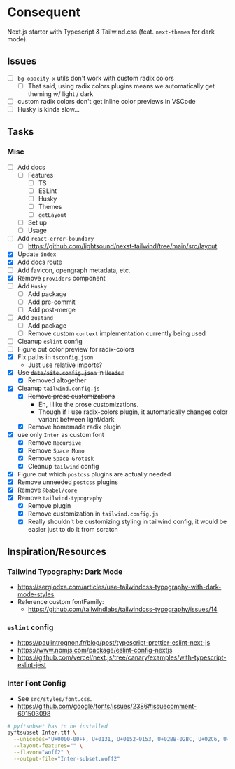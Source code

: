 # Consequent

Next.js starter with Typescript & Tailwind.css (feat. `next-themes` for dark mode).

## Issues

- [ ] `bg-opacity-x` utils don't work with custom radix colors
  - [ ] That said, using radix colors plugins means we automatically get theming w/ light / dark
- [ ] custom radix colors don't get inline color previews in VSCode
- [ ] Husky is kinda slow...

## Tasks

### Misc

- [ ] Add docs
  - [ ] Features
    - [ ] TS
    - [ ] ESLint
    - [ ] Husky
    - [ ] Themes
    - [ ] `getLayout`
  - [ ] Set up
  - [ ] Usage
- [ ] Add `react-error-boundary`
  - [ ] https://github.com/lightsound/nexst-tailwind/tree/main/src/layout
- [x] Update `index`
- [x] Add docs route
- [ ] Add favicon, opengraph metadata, etc.
- [x] Remove `providers` component
- [ ] Add `Husky`
  - [ ] Add package
  - [ ] Add pre-commit
  - [ ] Add post-merge
- [ ] Add `zustand`
  - [ ] Add package
  - [ ] Remove custom `context` implementation currently being used
- [ ] Cleanup `eslint` config
- [ ] Figure out color preview for radix-colors
- [x] Fix paths in `tsconfig.json`
  - Just use relative imports?
- [x] ~~Use `data/site.config.json` in `Header`~~
  - [x] Removed altogether
- [x] Cleanup `tailwind.config.js`
  - [x] ~~Remove prose customizations~~
    - Eh, I like the prose customizations.
    - Though if I use radix-colors plugin, it automatically changes color variant between light/dark
  - [x] Remove homemade radix plugin
- [x] use only `Inter` as custom font
  - [x] Remove `Recursive`
  - [x] Remove `Space Mono`
  - [x] Remove `Space Grotesk`
  - [x] Cleanup `tailwind` config
- [x] Figure out which `postcss` plugins are actually needed
- [x] Remove unneeded `postcss` plugins
- [x] Remove `@babel/core`
- [x] Remove `tailwind-typography`
  - [x] Remove plugin
  - [x] Remove customization in `tailwind.config.js`
  - [x] Really shouldn't be customizing styling in tailwind config, it would be easier just to do it from scratch

## Inspiration/Resources

### Tailwind Typography: Dark Mode

- https://sergiodxa.com/articles/use-tailwindcss-typography-with-dark-mode-styles
- Reference custom fontFamily:
  - https://github.com/tailwindlabs/tailwindcss-typography/issues/14

### `eslint` config

- https://paulintrognon.fr/blog/post/typescript-prettier-eslint-next-js
- https://www.npmjs.com/package/eslint-config-nextjs
- https://github.com/vercel/next.js/tree/canary/examples/with-typescript-eslint-jest

### Inter Font Config

- See `src/styles/font.css`.
- https://github.com/google/fonts/issues/2386#issuecomment-691503098

```bash
# pyftsubset has to be installed
pyftsubset Inter.ttf \
  --unicodes="U+0000-00FF, U+0131, U+0152-0153, U+02BB-02BC, U+02C6, U+02DA, U+02DC, U+2000-206F, U+2074, U+20AC, U+2122, U+2191, U+2193, U+2212, U+2215, U+FEFF, U+FFFD" \
  --layout-features="" \
  --flavor="woff2" \
  --output-file="Inter-subset.woff2"
```
